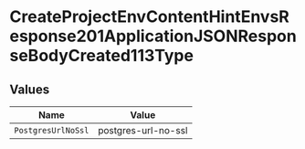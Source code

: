# CreateProjectEnvContentHintEnvsResponse201ApplicationJSONResponseBodyCreated113Type


## Values

| Name                | Value               |
| ------------------- | ------------------- |
| `PostgresUrlNoSsl`  | postgres-url-no-ssl |